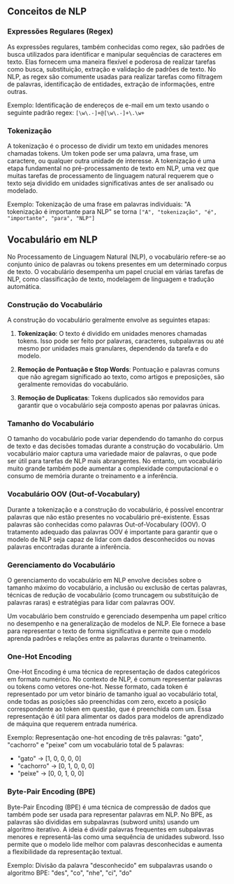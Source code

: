 ## Conceitos de NLP

### Expressões Regulares (Regex)
As expressões regulares, também conhecidas como regex, são padrões de busca utilizados para identificar e manipular sequências de caracteres em texto. Elas fornecem uma maneira flexível e poderosa de realizar tarefas como busca, substituição, extração e validação de padrões de texto. No NLP, as regex são comumente usadas para realizar tarefas como filtragem de palavras, identificação de entidades, extração de informações, entre outras.

Exemplo: Identificação de endereços de e-mail em um texto usando o seguinte padrão regex: `[\w\.-]+@[\w\.-]+\.\w+`

### Tokenização
A tokenização é o processo de dividir um texto em unidades menores chamadas tokens. Um token pode ser uma palavra, uma frase, um caractere, ou qualquer outra unidade de interesse. A tokenização é uma etapa fundamental no pré-processamento de texto em NLP, uma vez que muitas tarefas de processamento de linguagem natural requerem que o texto seja dividido em unidades significativas antes de ser analisado ou modelado.

Exemplo: Tokenização de uma frase em palavras individuais: "A tokenização é importante para NLP" se torna `["A", "tokenização", "é", "importante", "para", "NLP"]`

## Vocabulário em NLP

No Processamento de Linguagem Natural (NLP), o vocabulário refere-se ao conjunto único de palavras ou tokens presentes em um determinado corpus de texto. O vocabulário desempenha um papel crucial em várias tarefas de NLP, como classificação de texto, modelagem de linguagem e tradução automática.

### Construção do Vocabulário

A construção do vocabulário geralmente envolve as seguintes etapas:

1. **Tokenização**: O texto é dividido em unidades menores chamadas tokens. Isso pode ser feito por palavras, caracteres, subpalavras ou até mesmo por unidades mais granulares, dependendo da tarefa e do modelo.

2. **Remoção de Pontuação e Stop Words**: Pontuação e palavras comuns que não agregam significado ao texto, como artigos e preposições, são geralmente removidas do vocabulário.

3. **Remoção de Duplicatas**: Tokens duplicados são removidos para garantir que o vocabulário seja composto apenas por palavras únicas.

### Tamanho do Vocabulário

O tamanho do vocabulário pode variar dependendo do tamanho do corpus de texto e das decisões tomadas durante a construção do vocabulário. Um vocabulário maior captura uma variedade maior de palavras, o que pode ser útil para tarefas de NLP mais abrangentes. No entanto, um vocabulário muito grande também pode aumentar a complexidade computacional e o consumo de memória durante o treinamento e a inferência.

### Vocabulário OOV (Out-of-Vocabulary)

Durante a tokenização e a construção do vocabulário, é possível encontrar palavras que não estão presentes no vocabulário pré-existente. Essas palavras são conhecidas como palavras Out-of-Vocabulary (OOV). O tratamento adequado das palavras OOV é importante para garantir que o modelo de NLP seja capaz de lidar com dados desconhecidos ou novas palavras encontradas durante a inferência.

### Gerenciamento do Vocabulário

O gerenciamento do vocabulário em NLP envolve decisões sobre o tamanho máximo do vocabulário, a inclusão ou exclusão de certas palavras, técnicas de redução de vocabulário (como truncagem ou substituição de palavras raras) e estratégias para lidar com palavras OOV.

Um vocabulário bem construído e gerenciado desempenha um papel crítico no desempenho e na generalização de modelos de NLP. Ele fornece a base para representar o texto de forma significativa e permite que o modelo aprenda padrões e relações entre as palavras durante o treinamento.

### One-Hot Encoding
One-Hot Encoding é uma técnica de representação de dados categóricos em formato numérico. No contexto de NLP, é comum representar palavras ou tokens como vetores one-hot. Nesse formato, cada token é representado por um vetor binário de tamanho igual ao vocabulário total, onde todas as posições são preenchidas com zero, exceto a posição correspondente ao token em questão, que é preenchida com um. Essa representação é útil para alimentar os dados para modelos de aprendizado de máquina que requerem entrada numérica.

Exemplo: Representação one-hot encoding de três palavras: "gato", "cachorro" e "peixe" com um vocabulário total de 5 palavras: 
- "gato" -> [1, 0, 0, 0, 0]
- "cachorro" -> [0, 1, 0, 0, 0]
- "peixe" -> [0, 0, 1, 0, 0]

### Byte-Pair Encoding (BPE)
Byte-Pair Encoding (BPE) é uma técnica de compressão de dados que também pode ser usada para representar palavras em NLP. No BPE, as palavras são divididas em subpalavras (subword units) usando um algoritmo iterativo. A ideia é dividir palavras frequentes em subpalavras menores e representá-las como uma sequência de unidades subword. Isso permite que o modelo lide melhor com palavras desconhecidas e aumenta a flexibilidade da representação textual.

Exemplo: Divisão da palavra "desconhecido" em subpalavras usando o algoritmo BPE: "des", "co", "nhe", "ci", "do"
